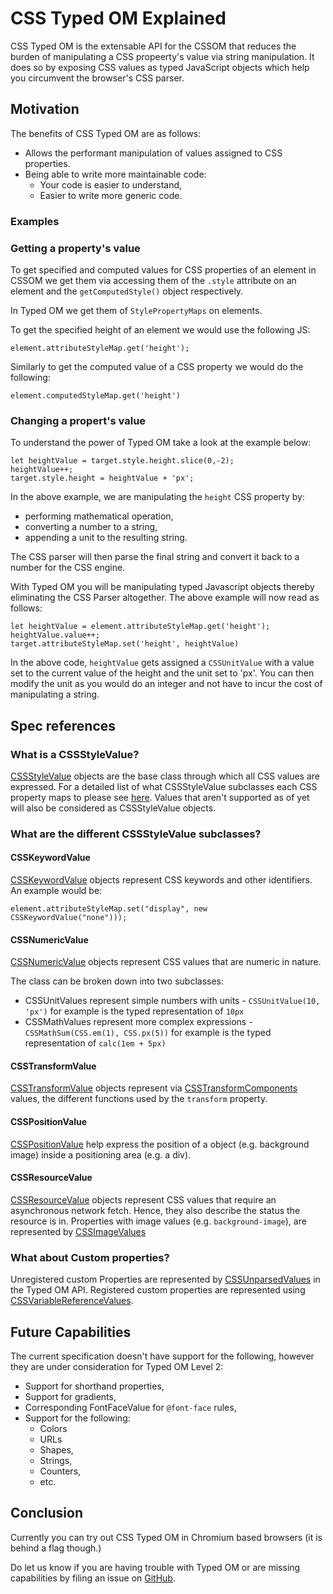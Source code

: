 # CSS Typed OM Explained

CSS Typed OM is the extensable API for the CSSOM that reduces the burden of manipulating a CSS propeerty's value via string manipulation. It does so by exposing CSS values as typed JavaScript objects which help you circumvent the browser's CSS parser.

## Motivation

The benefits of CSS Typed OM are as follows:
* Allows the performant manipulation of values assigned to CSS properties. 
* Being able to write more maintainable code:
	* Your code is easier to understand,
	* Easier to write more generic code.

### Examples

### Getting a property's value

To get specified and computed values for CSS properties of an element in CSSOM we get them via accessing them of the `.style` attribute on an element and the `getComputedStyle()` object respectively. 

In Typed OM we get them of `StylePropertyMaps` on elements. 

To get the specified height of an element we would use the following JS:
```
element.attributeStyleMap.get('height');
```

Similarly to get the computed value of a CSS property we would do the following: 
```
element.computedStyleMap.get('height')
```

### Changing a propert's value

To understand the power of Typed OM take a look at the example below:

```
let heightValue = target.style.height.slice(0,-2);
heightValue++;
target.style.height = heightValue + 'px';
```

In the above example, we are manipulating the `height` CSS property by:
* performing mathematical operation,
* converting a number to a string,
* appending a unit to the resulting string.

The CSS parser will then parse the final string and convert it back to a number for the CSS engine. 

With Typed OM you will be manipulating typed Javascript objects thereby eliminating the CSS Parser altogether. The above example will now read as follows:

```
let heightValue = element.attributeStyleMap.get('height');
heightValue.value++;
target.attributeStyleMap.set('height', heightValue)
```

In the above code, `heightValue` gets assigned a `CSSUnitValue` with a value set to the current value of the height and the unit set to 'px'. You can then modify the unit as you would do an integer and not have to incur the cost of manipulating a string.

## Spec references

### What is a CSSStyleValue?

[CSSStyleValue](https://drafts.css-houdini.org/css-typed-om-1/#cssstylevalue) objects are the base class through which all CSS values are expressed. For a detailed list of what CSSStyleValue subclasses each CSS property maps to please see [here](PLACEHOLDER). Values that aren't supported as of yet will also be considered as CSSStyleValue objects.

### What are the different CSSStyleValue subclasses?

#### CSSKeywordValue

[CSSKeywordValue](https://drafts.css-houdini.org/css-typed-om-1/#csskeywordvalue) objects represent CSS keywords and other identifiers. An example would be:

```
element.attributeStyleMap.set("display", new CSSKeywordValue("none")));
```

#### CSSNumericValue

[CSSNumericValue](https://drafts.css-houdini.org/css-typed-om-1/#cssnumericvalue) objects represent CSS values that are numeric in nature. 

The class can be broken down into two subclasses: 
* CSSUnitValues represent simple numbers with units - `CSSUnitValue(10, 'px')` for example is the typed representation of `10px`
* CSSMathValues represent more complex expressions - `CSSMathSum(CSS.em(1), CSS.px(5))` for example is the typed representation of `calc(1em + 5px)`

#### CSSTransformValue

[CSSTransformValue](https://drafts.css-houdini.org/css-typed-om-1/#csstransformvalue) objects represent via [CSSTransformComponents](https://drafts.css-houdini.org/css-typed-om-1/#csstransformcomponent) values, the different functions used by the `transform` property. 

#### CSSPositionValue

[CSSPositionValue](https://drafts.css-houdini.org/css-typed-om-1/#positionvalue-objects) help express the position of a object (e.g. background image) inside a positioning area (e.g. a div).

#### CSSResourceValue

[CSSResourceValue](https://drafts.css-houdini.org/css-typed-om-1/#resourcevalue-objects) objects represent CSS values that require an asynchronous network fetch. Hence, they also describe the status the resource is in. Properties with image values (e.g. `background-image`), are represented by [CSSImageValues](https://drafts.css-houdini.org/css-typed-om-1/#cssimagevalue)


### What about Custom properties?

Unregistered custom Properties are represented by [CSSUnparsedValues](https://drafts.css-houdini.org/css-typed-om-1/#cssunparsedvalue) in the Typed OM API. Registered custom properties are represented using [CSSVariableReferenceValues](https://drafts.css-houdini.org/css-typed-om-1/#cssvariablereferencevalue).

## Future Capabilities

The current specification doesn't have support for the following, however they are under consideration for Typed OM Level 2:
* Support for shorthand properties,
* Support for gradients,
* Corresponding FontFaceValue for `@font-face` rules,
* Support for the following:
	* Colors
	* URLs
	* Shapes, 
	* Strings, 
	* Counters, 
	* etc.

## Conclusion

Currently you can try out CSS Typed OM in Chromium based browsers (it is behind a flag though.)

Do let us know if you are having trouble with Typed OM or are missing capabilities by filing an issue on [GitHub](https://github.com/w3c/css-houdini-drafts/issues/new).

